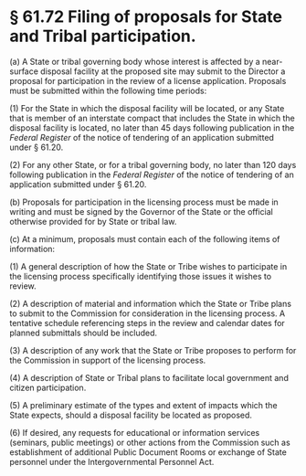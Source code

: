 # § 61.72   Filing of proposals for State and Tribal participation.

(a) A State or tribal governing body whose interest is affected by a near-surface disposal facility at the proposed site may submit to the Director a proposal for participation in the review of a license application. Proposals must be submitted within the following time periods: 


(1) For the State in which the disposal facility will be located, or any State that is member of an interstate compact that includes the State in which the disposal facility is located, no later than 45 days following publication in the _Federal Register_ of the notice of tendering of an application submitted under § 61.20. 


(2) For any other State, or for a tribal governing body, no later than 120 days following publication in the _Federal Register_ of the notice of tendering of an application submitted under § 61.20. 


(b) Proposals for participation in the licensing process must be made in writing and must be signed by the Governor of the State or the official otherwise provided for by State or tribal law. 


(c) At a minimum, proposals must contain each of the following items of information: 


(1) A general description of how the State or Tribe wishes to participate in the licensing process specifically identifying those issues it wishes to review. 


(2) A description of material and information which the State or Tribe plans to submit to the Commission for consideration in the licensing process. A tentative schedule referencing steps in the review and calendar dates for planned submittals should be included. 


(3) A description of any work that the State or Tribe proposes to perform for the Commission in support of the licensing process. 


(4) A description of State or Tribal plans to facilitate local government and citizen participation. 


(5) A preliminary estimate of the types and extent of impacts which the State expects, should a disposal facility be located as proposed. 


(6) If desired, any requests for educational or information services (seminars, public meetings) or other actions from the Commission such as establishment of additional Public Document Rooms or exchange of State personnel under the Intergovernmental Personnel Act. 




